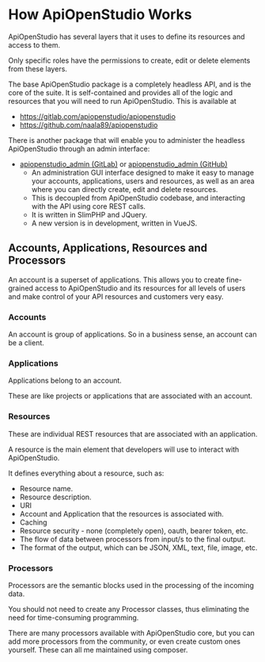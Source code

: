 How ApiOpenStudio Works
=======================

ApiOpenStudio has several layers that it uses to define its resources and access
to them.

Only specific roles have the permissions to create, edit or delete elements from
these layers.

The base ApiOpenStudio package is a completely headless API, and is the core of
the suite. It is self-contained and provides all of the logic and resources that
you will need to run ApiOpenStudio. This is available at

* https://gitlab.com/apiopenstudio/apiopenstudio
* https://github.com/naala89/apiopenstudio

There is another package that will enable you to administer the headless
ApiOpenStudio through an admin interface:

* [apiopenstudio_admin (GitLab)][gitlab_admin]
  or [apiopenstudio_admin (GitHub)][github_admin]
    * An administration GUI interface designed to make it easy to manage your
      accounts, applications, users and resources, as well as an area where you
      can directly create, edit and delete resources.
    * This is decoupled from ApiOpenStudio codebase, and interacting with the
      API using core REST calls.
    * It is written in SlimPHP and JQuery.
    * A new version is in development, written in VueJS.

Accounts, Applications, Resources and Processors
------------------------------------------------

An account is a superset of applications. This allows you to create fine-grained
access to ApiOpenStudio and its resources for all levels of users and make
control of your API resources and customers very easy.

### Accounts

An account is group of applications. So in a business sense, an account can be a
client.

### Applications

Applications belong to an account.

These are like projects or applications that are associated with an account.

### Resources

These are individual REST resources that are associated with an application.

A resource is the main element that developers will use to interact with
ApiOpenStudio.

It defines everything about a resource, such as:

* Resource name.
* Resource description.
* URI
* Account and Application that the resources is associated with.
* Caching
* Resource security - none (completely open), oauth, bearer token, etc.
* The flow of data between processors from input/s to the final output.
* The format of the output, which can be JSON, XML, text, file, image, etc.

### Processors

Processors are the semantic blocks used in the processing of the incoming data.

You should not need to create any Processor classes, thus eliminating the need
for time-consuming programming.

There are many processors available with ApiOpenStudio core, but you can add more
processors from the community, or even create custom ones yourself. These can all
me maintained using composer.

[gitlab_admin]: https://gitlab.com/apiopenstudio/apiopenstudio_admin

[github_admin]: https://github.com/naala89/apiopenstudio_admin
